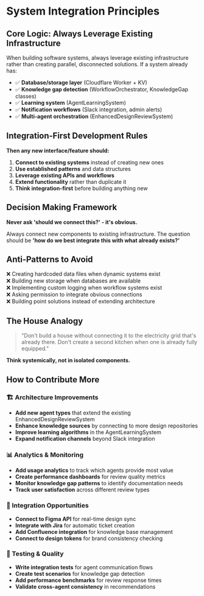 # System Integration Principles

## Core Logic: Always Leverage Existing Infrastructure

When building software systems, always leverage existing infrastructure rather than creating parallel, disconnected solutions. If a system already has:

- ✅ **Database/storage layer** (Cloudflare Worker + KV)
- ✅ **Knowledge gap detection** (WorkflowOrchestrator, KnowledgeGap classes)  
- ✅ **Learning system** (AgentLearningSystem)
- ✅ **Notification workflows** (Slack integration, admin alerts)
- ✅ **Multi-agent orchestration** (EnhancedDesignReviewSystem)

## Integration-First Development Rules

**Then any new interface/feature should:**

1. **Connect to existing systems** instead of creating new ones
2. **Use established patterns** and data structures  
3. **Leverage existing APIs and workflows**
4. **Extend functionality** rather than duplicate it
5. **Think integration-first** before building anything new

## Decision Making Framework

**Never ask 'should we connect this?' - it's obvious.**

Always connect new components to existing infrastructure. The question should be **'how do we best integrate this with what already exists?'**

## Anti-Patterns to Avoid

❌ Creating hardcoded data files when dynamic systems exist  
❌ Building new storage when databases are available  
❌ Implementing custom logging when workflow systems exist  
❌ Asking permission to integrate obvious connections  
❌ Building point solutions instead of extending architecture  

## The House Analogy

> "Don't build a house without connecting it to the electricity grid that's already there. Don't create a second kitchen when one is already fully equipped."

**Think systemically, not in isolated components.**

## How to Contribute More

### 🏗️ Architecture Improvements
- **Add new agent types** that extend the existing EnhancedDesignReviewSystem
- **Enhance knowledge sources** by connecting to more design repositories
- **Improve learning algorithms** in the AgentLearningSystem
- **Expand notification channels** beyond Slack integration

### 📊 Analytics & Monitoring  
- **Add usage analytics** to track which agents provide most value
- **Create performance dashboards** for review quality metrics
- **Monitor knowledge gap patterns** to identify documentation needs
- **Track user satisfaction** across different review types

### 🔌 Integration Opportunities
- **Connect to Figma API** for real-time design sync
- **Integrate with Jira** for automatic ticket creation
- **Add Confluence integration** for knowledge base management
- **Connect to design tokens** for brand consistency checking

### 🧪 Testing & Quality
- **Write integration tests** for agent communication flows
- **Create test scenarios** for knowledge gap detection
- **Add performance benchmarks** for review response times
- **Validate cross-agent consistency** in recommendations

